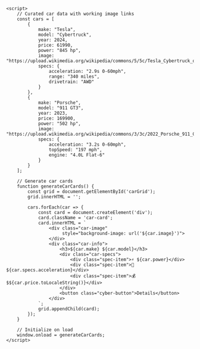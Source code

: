 <!DOCTYPE html>
<html lang="en">
<head>
    <meta charset="UTF-8">
    <meta name="viewport" content="width=device-width, initial-scale=1.0">
    <title>AllCarsYouWant</title>
    <style>
        /* Keep your previous CSS here */
    </style>
</head>
<body>
    <!-- Your existing HTML structure -->

    <script>
        // Curated car data with working image links
        const cars = [
            {
                make: "Tesla",
                model: "Cybertruck",
                year: 2024,
                price: 61990,
                power: "845 hp",
                image: "https://upload.wikimedia.org/wikipedia/commons/5/5c/Tesla_Cybertruck_outside_Unplugged_Performance.jpg",
                specs: {
                    acceleration: "2.9s 0-60mph",
                    range: "340 miles",
                    drivetrain: "AWD"
                }
            },
            {
                make: "Porsche",
                model: "911 GT3",
                year: 2023,
                price: 169900,
                power: "502 hp",
                image: "https://upload.wikimedia.org/wikipedia/commons/3/3c/2022_Porsche_911_GT3_%28front%29.jpg",
                specs: {
                    acceleration: "3.2s 0-60mph",
                    topSpeed: "197 mph",
                    engine: "4.0L Flat-6"
                }
            }
        ];

        // Generate car cards
        function generateCarCards() {
            const grid = document.getElementById('carGrid');
            grid.innerHTML = '';
            
            cars.forEach(car => {
                const card = document.createElement('div');
                card.className = 'car-card';
                card.innerHTML = `
                    <div class="car-image" 
                         style="background-image: url('${car.image}')">
                    </div>
                    <div class="car-info">
                        <h3>${car.make} ${car.model}</h3>
                        <div class="car-specs">
                            <div class="spec-item">⚡️ ${car.power}</div>
                            <div class="spec-item">🏁 ${car.specs.acceleration}</div>
                            <div class="spec-item">💰 $${car.price.toLocaleString()}</div>
                        </div>
                        <button class="cyber-button">Details</button>
                    </div>
                `;
                grid.appendChild(card);
            });
        }

        // Initialize on load
        window.onload = generateCarCards;
    </script>
</body>
</html>
